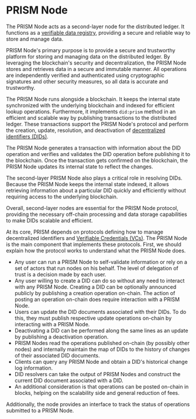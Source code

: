 # PRISM Node
The PRISM Node acts as a second-layer node for the distributed ledger. It functions as a [verifiable data registry](/docs/concepts/glossary#verifiable-data-registry), providing a secure and reliable way to store and manage data.

PRISM Node's primary purpose is to provide a secure and trustworthy platform for storing and managing data on the distributed ledger. By leveraging the blockchain's security and decentralization, the PRISM Node stores and retrieves data in a secure and immutable manner. All operations are independently verified and authenticated using cryptographic signatures and other security measures, so all data is accurate and trustworthy.

The PRISM Node runs alongside a blockchain. It keeps the internal state synchronized with the underlying blockchain and indexed for efficient lookup operations. Furthermore, it implements `did:prism` method in an efficient and scalable way by publishing transactions to the distributed ledger. These transactions support the PRISM Node's protocol and perform the creation, update, resolution, and deactivation of [decentralized identifiers (DIDs)](/docs/concepts/glossary#decentralized-identifiers).

The PRISM Node generates a transaction with information about the DID operation and verifies and validates the DID operation before publishing it to the blockchain. Once the transaction gets confirmed on the blockchain, the PRISM Node updates its internal state to reflect the changes.

The second-layer PRISM Node also plays a critical role in resolving DIDs. Because the PRISM Node keeps the internal state indexed, it allows retrieving information about a particular DID quickly and efficiently without requiring access to the underlying blockchain.

Overall, second-layer nodes are essential for the PRISM Node protocol, providing the necessary off-chain processing and data storage capabilities to make DIDs scalable and efficient.

At its core, PRISM depends on protocols defining how to manage decentralized identifiers and [Verifiable Credentials (VCs)](/docs/concepts/glossary#verifiable-credentials). The PRISM Node is the main component that implements these protocols. First, we should explain how the protocol works to understand what the PRISM Node does.

- Any user can run a PRISM Node to self-validate information or rely on a set of actors that run nodes on his behalf. The level of delegation of trust is a decision made by each user.
- Any user willing to create a DID can do so without any need to interact with any PRISM Node. Creating a DID can be optionally announced publicly by publishing a creation operation on-chain. The action of posting an operation on-chain does require interaction with a PRISM Node.
- Users can update the DID documents associated with their DIDs. To do this, they must publish respective update operations on-chain by interacting with a PRISM Node.
- Deactivating a DID can be performed along the same lines as an update by publishing a deactivation operation.
- PRISM Nodes read the operations published on-chain (by possibly other nodes) and internally maintain the map of DIDs to the history of changes of their associated DID documents.
- Clients can query any PRISM Node and obtain a DID's historical change log information.
- DID resolvers can take the output of PRISM Nodes and construct the current DID document associated with a DID.
- An additional consideration is that operations can be posted on-chain in blocks, helping on the scalability side and general reduction of fees.


Additionally, the node provides an interface to track the status of operations submitted to a PRISM Node.
